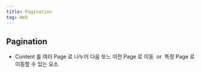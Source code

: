 ```yaml
---
title: Pagination
tag: Web
---
```


## Pagination

- Content 를 여러 Page 로 나누어 다음 또느 이전 Page 로 이동 &nbsp;or&nbsp; 특정 Page 로 이동할 수 있는 요소

